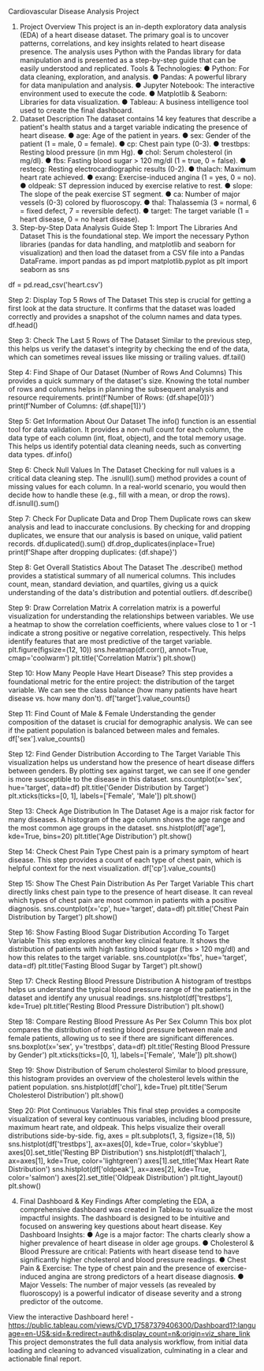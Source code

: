 Cardiovascular Disease Analysis Project
1. Project Overview
This project is an in-depth exploratory data analysis (EDA) of a heart disease dataset. The primary goal is to uncover patterns, correlations, and key insights related to heart disease presence. The analysis uses Python with the Pandas library for data manipulation and is presented as a step-by-step guide that can be easily understood and replicated.
Tools & Technologies:
●	Python: For data cleaning, exploration, and analysis.
●	Pandas: A powerful library for data manipulation and analysis.
●	Jupyter Notebook: The interactive environment used to execute the code.
●	Matplotlib & Seaborn: Libraries for data visualization.
●	Tableau: A business intelligence tool used to create the final dashboard.
2. Dataset Description
The dataset contains 14 key features that describe a patient's health status and a target variable indicating the presence of heart disease.
●	age: Age of the patient in years.
●	sex: Gender of the patient (1 = male, 0 = female).
●	cp: Chest pain type (0-3).
●	trestbps: Resting blood pressure (in mm Hg).
●	chol: Serum cholesterol (in mg/dl).
●	fbs: Fasting blood sugar > 120 mg/dl (1 = true, 0 = false).
●	restecg: Resting electrocardiographic results (0-2).
●	thalach: Maximum heart rate achieved.
●	exang: Exercise-induced angina (1 = yes, 0 = no).
●	oldpeak: ST depression induced by exercise relative to rest.
●	slope: The slope of the peak exercise ST segment.
●	ca: Number of major vessels (0-3) colored by fluoroscopy.
●	thal: Thalassemia (3 = normal, 6 = fixed defect, 7 = reversible defect).
●	target: The target variable (1 = heart disease, 0 = no heart disease).
3. Step-by-Step Data Analysis Guide
Step 1: Import The Libraries And Dataset
This is the foundational step. We import the necessary Python libraries (pandas for data handling, and matplotlib and seaborn for visualization) and then load the dataset from a CSV file into a Pandas DataFrame.
import pandas as pd
import matplotlib.pyplot as plt
import seaborn as sns

df = pd.read_csv('heart.csv')

Step 2: Display Top 5 Rows of The Dataset
This step is crucial for getting a first look at the data structure. It confirms that the dataset was loaded correctly and provides a snapshot of the column names and data types.
df.head()

Step 3: Check The Last 5 Rows of The Dataset
Similar to the previous step, this helps us verify the dataset's integrity by checking the end of the data, which can sometimes reveal issues like missing or trailing values.
df.tail()

Step 4: Find Shape of Our Dataset (Number of Rows And Columns)
This provides a quick summary of the dataset's size. Knowing the total number of rows and columns helps in planning the subsequent analysis and resource requirements.
print(f'Number of Rows: {df.shape[0]}')
print(f'Number of Columns: {df.shape[1]}')

Step 5: Get Information About Our Dataset
The info() function is an essential tool for data validation. It provides a non-null count for each column, the data type of each column (int, float, object), and the total memory usage. This helps us identify potential data cleaning needs, such as converting data types.
df.info()

Step 6: Check Null Values In The Dataset
Checking for null values is a critical data cleaning step. The .isnull().sum() method provides a count of missing values for each column. In a real-world scenario, you would then decide how to handle these (e.g., fill with a mean, or drop the rows).
df.isnull().sum()

Step 7: Check For Duplicate Data and Drop Them
Duplicate rows can skew analysis and lead to inaccurate conclusions. By checking for and dropping duplicates, we ensure that our analysis is based on unique, valid patient records.
df.duplicated().sum()
df.drop_duplicates(inplace=True)
print(f'Shape after dropping duplicates: {df.shape}')

Step 8: Get Overall Statistics About The Dataset
The .describe() method provides a statistical summary of all numerical columns. This includes count, mean, standard deviation, and quartiles, giving us a quick understanding of the data's distribution and potential outliers.
df.describe()

Step 9: Draw Correlation Matrix
A correlation matrix is a powerful visualization for understanding the relationships between variables. We use a heatmap to show the correlation coefficients, where values close to 1 or -1 indicate a strong positive or negative correlation, respectively. This helps identify features that are most predictive of the target variable.
plt.figure(figsize=(12, 10))
sns.heatmap(df.corr(), annot=True, cmap='coolwarm')
plt.title('Correlation Matrix')
plt.show()

Step 10: How Many People Have Heart Disease?
This step provides a foundational metric for the entire project: the distribution of the target variable. We can see the class balance (how many patients have heart disease vs. how many don't).
df['target'].value_counts()

Step 11: Find Count of Male & Female
Understanding the gender composition of the dataset is crucial for demographic analysis. We can see if the patient population is balanced between males and females.
df['sex'].value_counts()

Step 12: Find Gender Distribution According to The Target Variable
This visualization helps us understand how the presence of heart disease differs between genders. By plotting sex against target, we can see if one gender is more susceptible to the disease in this dataset.
sns.countplot(x='sex', hue='target', data=df)
plt.title('Gender Distribution by Target')
plt.xticks(ticks=[0, 1], labels=['Female', 'Male'])
plt.show()

Step 13: Check Age Distribution In The Dataset
Age is a major risk factor for many diseases. A histogram of the age column shows the age range and the most common age groups in the dataset.
sns.histplot(df['age'], kde=True, bins=20)
plt.title('Age Distribution')
plt.show()

Step 14: Check Chest Pain Type
Chest pain is a primary symptom of heart disease. This step provides a count of each type of chest pain, which is helpful context for the next visualization.
df['cp'].value_counts()

Step 15: Show The Chest Pain Distribution As Per Target Variable
This chart directly links chest pain type to the presence of heart disease. It can reveal which types of chest pain are most common in patients with a positive diagnosis.
sns.countplot(x='cp', hue='target', data=df)
plt.title('Chest Pain Distribution by Target')
plt.show()

Step 16: Show Fasting Blood Sugar Distribution According To Target Variable
This step explores another key clinical feature. It shows the distribution of patients with high fasting blood sugar (fbs > 120 mg/dl) and how this relates to the target variable.
sns.countplot(x='fbs', hue='target', data=df)
plt.title('Fasting Blood Sugar by Target')
plt.show()

Step 17: Check Resting Blood Pressure Distribution
A histogram of trestbps helps us understand the typical blood pressure range of the patients in the dataset and identify any unusual readings.
sns.histplot(df['trestbps'], kde=True)
plt.title('Resting Blood Pressure Distribution')
plt.show()

Step 18: Compare Resting Blood Pressure As Per Sex Column
This box plot compares the distribution of resting blood pressure between male and female patients, allowing us to see if there are significant differences.
sns.boxplot(x='sex', y='trestbps', data=df)
plt.title('Resting Blood Pressure by Gender')
plt.xticks(ticks=[0, 1], labels=['Female', 'Male'])
plt.show()

Step 19: Show Distribution of Serum cholesterol
Similar to blood pressure, this histogram provides an overview of the cholesterol levels within the patient population.
sns.histplot(df['chol'], kde=True)
plt.title('Serum Cholesterol Distribution')
plt.show()

Step 20: Plot Continuous Variables
This final step provides a composite visualization of several key continuous variables, including blood pressure, maximum heart rate, and oldpeak. This helps visualize their overall distributions side-by-side.
fig, axes = plt.subplots(1, 3, figsize=(18, 5))
sns.histplot(df['trestbps'], ax=axes[0], kde=True, color='skyblue')
axes[0].set_title('Resting BP Distribution')
sns.histplot(df['thalach'], ax=axes[1], kde=True, color='lightgreen')
axes[1].set_title('Max Heart Rate Distribution')
sns.histplot(df['oldpeak'], ax=axes[2], kde=True, color='salmon')
axes[2].set_title('Oldpeak Distribution')
plt.tight_layout()
plt.show()

4. Final Dashboard & Key Findings
After completing the EDA, a comprehensive dashboard was created in Tableau to visualize the most impactful insights. The dashboard is designed to be intuitive and focused on answering key questions about heart disease.
Key Dashboard Insights:
●	Age is a major factor: The charts clearly show a higher prevalence of heart disease in older age groups.
●	Cholesterol & Blood Pressure are critical: Patients with heart disease tend to have significantly higher cholesterol and blood pressure readings.
●	Chest Pain & Exercise: The type of chest pain and the presence of exercise-induced angina are strong predictors of a heart disease diagnosis.
●	Major Vessels: The number of major vessels (as revealed by fluoroscopy) is a powerful indicator of disease severity and a strong predictor of the outcome.


View the interactive Dashboard here! - https://public.tableau.com/views/CVD_17587379406300/Dashboard1?:language=en-US&:sid=&:redirect=auth&:display_count=n&:origin=viz_share_link
This project demonstrates the full data analysis workflow, from initial data loading and cleaning to advanced visualization, culminating in a clear and actionable final report.


